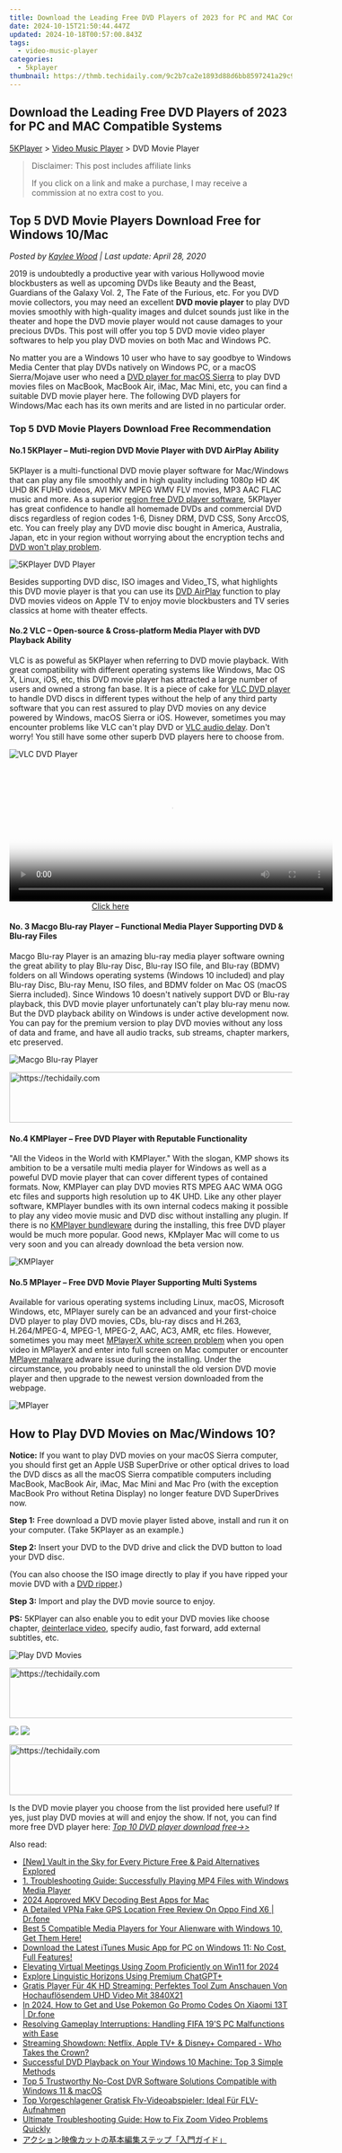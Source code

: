 ```yaml
---
title: Download the Leading Free DVD Players of 2023 for PC and MAC Compatible Systems
date: 2024-10-15T21:50:44.447Z
updated: 2024-10-18T00:57:00.843Z
tags:
  - video-music-player
categories:
  - 5kplayer
thumbnail: https://thmb.techidaily.com/9c2b7ca2e1893d88d6bb8597241a29c970bfa10f3bf7e355bd7f5437be375738.jpg
---
```


## Download the Leading Free DVD Players of 2023 for PC and MAC Compatible Systems

[5KPlayer](https://tools.techidaily.com/5kplayer/products/) \> [Video Music Player](https://tools.techidaily.com/5kplayer/video-music-player/) \> DVD Movie Player

>  Disclaimer: This post includes affiliate links
>
>  If you click on a link and make a purchase, I may receive a commission at no extra cost to you.
>

## Top 5 DVD Movie Players Download Free for Windows 10/Mac

 _Posted by [Kaylee Wood](https://www.quora.com/profile/Amanda-Hu-21) | Last update: April 28, 2020_

2019 is undoubtedly a productive year with various Hollywood movie blockbusters as well as upcoming DVDs like Beauty and the Beast, Guardians of the Galaxy Vol. 2, The Fate of the Furious, etc. For you DVD movie collectors, you may need an excellent **DVD movie player** to play DVD movies smoothly with high-quality images and dulcet sounds just like in the theater and hope the DVD movie player would not cause damages to your precious DVDs. This post will offer you top 5 DVD movie video player softwares to help you play DVD movies on both Mac and Windows PC.

No matter you are a Windows 10 user who have to say goodbye to Windows Media Center that play DVDs natively on Windows PC, or a macOS Sierra/Mojave user who need a [DVD player for macOS Sierra](https://tools.techidaily.com/5kplayer/video-music-player/) to play DVD movies files on MacBook, MacBook Air, iMac, Mac Mini, etc, you can find a suitable DVD movie player here. The following DVD players for Windows/Mac each has its own merits and are listed in no particular order.

### Top 5 DVD Movie Players Download Free Recommendation

#### **No.1 5KPlayer – Muti-region DVD Movie Player with DVD AirPlay Ability**

5KPlayer is a multi-functional DVD movie player software for Mac/Windows that can play any file smoothly and in high quality including 1080p HD 4K UHD 8K FUHD videos, AVI MKV MPEG WMV FLV movies, MP3 AAC FLAC music and more. As a superior [region free DVD player software](https://tools.techidaily.com/5kplayer/video-music-player/), 5KPlayer has great confidence to handle all homemade DVDs and commercial DVD discs regardless of region codes 1-6, Disney DRM, DVD CSS, Sony ArccOS, etc. You can freely play any DVD movie disc bought in America, Australia, Japan, etc in your region without worrying about the encryption techs and [DVD won't play problem](https://tools.techidaily.com/5kplayer/video-music-player/).

![5KPlayer DVD Player](https://www.5kplayer.com/video-music-player/img/dvd-movie-player.png) 

Besides supporting DVD disc, ISO images and Video\_TS, what highlights this DVD movie player is that you can use its [DVD AirPlay](https://tools.techidaily.com/5kplayer/airplay/) function to play DVD movies videos on Apple TV to enjoy movie blockbusters and TV series classics at home with theater effects. 

#### **No.2 VLC – Open-source & Cross-platform Media Player with DVD Playback Ability**

VLC is as poweful as 5KPlayer when referring to DVD movie playback. With great compatibility with different operating systems like Windows, Mac OS X, Linux, iOS, etc, this DVD movie player has attracted a large number of users and owned a strong fan base. It is a piece of cake for [VLC DVD player](https://tools.techidaily.com/5kplayer/video-music-player/) to handle DVD discs in different types without the help of any third party software that you can rest assured to play DVD movies on any device powered by Windows, macOS Sierra or iOS. However, sometimes you may encounter problems like VLC can't play DVD or [VLC audio delay](https://tools.techidaily.com/5kplayer/video-music-player/). Don't worry! You still have some other superb DVD players here to choose from. 

![VLC DVD Player](https://www.5kplayer.com/video-music-player/img/5kp-vlc-user-interface-zjy.jpg) 

<!-- affiliate ads begin -->
<span id="1993645">
					<video width="576" height="240" style="cursor:pointer"
           poster="//a.impactradius-go.com/display-clicktoplayimage/1993645.png"
           onclick="if(!this.playClicked){this.play();this.setAttribute('controls',true);this.playClicked=true;}">
	   <source src="//a.impactradius-go.com/display-ad/22993-1993645">
	   <img src="//a.impactradius-go.com/display-clicktoplayimage/1993645.png" style="border: none; height: 100%; width: 100%; object-fit: contain">
	</video>
	<div style="width:360px;text-align:center"><a href="javascript:window.open(decodeURIComponent('https%3A%2F%2Fhomestyler.sjv.io%2Fc%2F5597632%2F1993645%2F22993'), '_blank');void(0);">Click here</a></div>
</span>
<img height="0" width="0" src="https://imp.pxf.io/i/5597632/1993645/22993" style="position:absolute;visibility:hidden;" border="0" />
<!-- affiliate ads end -->

#### **No. 3 Macgo Blu-ray Player – Functional Media Player Supporting DVD & Blu-ray Files**

Macgo Blu-ray Player is an amazing blu-ray media player software owning the great ability to play Blu-ray Disc, Blu-ray ISO file, and Blu-ray (BDMV) folders on all Windows operating systems (Windows 10 included) and play Blu-ray Disc, Blu-ray Menu, ISO files, and BDMV folder on Mac OS (macOS Sierra included). Since Windows 10 doesn't natively support DVD or Blu-ray playback, this DVD movie player unfortunately can't play blu-ray menu now. But the DVD playback ability on Windows is under active development now. You can pay for the premium version to play DVD movies without any loss of data and frame, and have all audio tracks, sub streams, chapter markers, etc preserved.

![Macgo Blu-ray Player](https://www.5kplayer.com/video-music-player/img/mac-blu-ray-player.jpg) 

<!-- affiliate ads begin -->
<a href="https://ephamedtechinc.pxf.io/c/5597632/2137214/26400" target="_top" id="2137214">
  <img src="//a.impactradius-go.com/display-ad/26400-2137214" border="0" alt="https://techidaily.com" width="728" height="90"/>
</a>
<img height="0" width="0" src="https://ephamedtechinc.pxf.io/i/5597632/2137214/26400" style="position:absolute;visibility:hidden;" border="0" />
<!-- affiliate ads end -->

#### **No.4 KMPlayer – Free DVD Player with Reputable Functionality**

"All the Videos in the World with KMPlayer." With the slogan, KMP shows its ambition to be a versatile multi media player for Windows as well as a poweful DVD movie player that can cover different types of contained formats. Now, KMPlayer can play DVD movies RTS MPEG AAC WMA OGG etc files and supports high resolution up to 4K UHD. Like any other player software, KMPlayer bundles with its own internal codecs making it possible to play any video movie music and DVD disc without installing any plugin. If there is no [KMPlayer bundleware](https://tools.techidaily.com/5kplayer/video-music-player/) during the installing, this free DVD player would be much more popular. Good news, KMplayer Mac will come to us very soon and you can already download the beta version now.

![KMPlayer](https://www.5kplayer.com/video-music-player/img/kmplayer-4k.jpg) 

#### **No.5 MPlayer – Free DVD Movie Player Supporting Multi Systems**

Available for various operating systems including Linux, macOS, Microsoft Windows, etc, MPlayer surely can be an advanced and your first-choice DVD player to play DVD movies, CDs, blu-ray discs and H.263, H.264/MPEG-4, MPEG-1, MPEG-2, AAC, AC3, AMR, etc files. However, sometimes you may meet [MPlayerX white screen problem](https://tools.techidaily.com/5kplayer/video-music-player/) when you open video in MPlayerX and enter into full screen on Mac computer or encounter [MPlayer malware](https://tools.techidaily.com/5kplayer/video-music-player/) adware issue during the installing. Under the circumstance, you probably need to uninstall the old version DVD movie player and then upgrade to the newest version downloaded from the webpage.

![MPlayer](https://www.5kplayer.com/video-music-player/img/mplayerx-for-mac.jpg) 

## How to Play DVD Movies on Mac/Windows 10?

**Notice:** If you want to play DVD movies on your macOS Sierra computer, you should first get an Apple USB SuperDrive or other optical drives to load the DVD discs as all the macOS Sierra compatible computers including MacBook, MacBook Air, iMac, Mac Mini and Mac Pro (with the exception MacBook Pro without Retina Display) no longer feature DVD SuperDrives now.

**Step 1:** Free download a DVD movie player listed above, install and run it on your computer. (Take 5KPlayer as an example.)

**Step 2:**  Insert your DVD to the DVD drive and click the DVD button to load your DVD disc.

(You can also choose the ISO image directly to play if you have ripped your movie DVD with a [DVD ripper](https://tools.techidaily.com/5kplayer/products/).)

**Step 3:** Import and play the DVD movie source to enjoy.

**PS:** 5KPlayer can also enable you to edit your DVD movies like choose chapter, [deinterlace video](https://tools.techidaily.com/5kplayer/video-music-player/), specify audio, fast forward, add external subtitles, etc. 

![Play DVD Movies](https://www.5kplayer.com/video-music-player/img/dvd-player.jpg) 

<!-- affiliate ads begin -->
<a href="https://ephamedtechinc.pxf.io/c/5597632/2136614/26400" target="_top" id="2136614">
  <img src="//a.impactradius-go.com/display-ad/26400-2136614" border="0" alt="https://techidaily.com" width="728" height="90"/>
</a>
<img height="0" width="0" src="https://ephamedtechinc.pxf.io/i/5597632/2136614/26400" style="position:absolute;visibility:hidden;" border="0" />
<!-- affiliate ads end -->

[![](https://www.5kplayer.com/video-music-player/../button/freedownwhitewin.png)](https://tools.techidaily.com/5kplayer/products/) [![](https://www.5kplayer.com/video-music-player/../button/freedownwhitemac.png)](https://tools.techidaily.com/5kplayer/products/) 

<!-- affiliate ads begin -->
<a href="https://appsumo.8odi.net/c/5597632/2082530/7443" target="_top" id="2082530">
  <img src="//a.impactradius-go.com/display-ad/7443-2082530" border="0" alt="https://techidaily.com" width="728" height="90"/>
</a>
<img height="0" width="0" src="https://appsumo.8odi.net/i/5597632/2082530/7443" style="position:absolute;visibility:hidden;" border="0" />
<!-- affiliate ads end -->

Is the DVD movie player you choose from the list provided here useful? If yes, just play DVD movies at will and enjoy the show. If not, you can find more free DVD player here: [_Top 10 DVD player download free->>_](https://tools.techidaily.com/5kplayer/video-music-player/)

<ins class="adsbygoogle"
     style="display:block"
     data-ad-format="autorelaxed"
     data-ad-client="ca-pub-7571918770474297"
     data-ad-slot="1223367746"></ins>

<ins class="adsbygoogle"
     style="display:block"
     data-ad-client="ca-pub-7571918770474297"
     data-ad-slot="8358498916"
     data-ad-format="auto"
     data-full-width-responsive="true"></ins>

<span class="atpl-alsoreadstyle">Also read:</span>
<div><ul>
<li><a href="https://fox-cloud.techidaily.com/new-vault-in-the-sky-for-every-picture-free-and-paid-alternatives-explored/"><u>[New] Vault in the Sky for Every Picture Free & Paid Alternatives Explored</u></a></li>
<li><a href="https://video-ai-editor.techidaily.com/1-troubleshooting-guide-successfully-playing-mp4-files-with-windows-media-player/"><u>1. Troubleshooting Guide: Successfully Playing MP4 Files with Windows Media Player</u></a></li>
<li><a href="https://vp-tips.techidaily.com/2024-approved-mkv-decoding-best-apps-for-mac/"><u>2024 Approved MKV Decoding Best Apps for Mac</u></a></li>
<li><a href="https://location-fake.techidaily.com/a-detailed-vpna-fake-gps-location-free-review-on-oppo-find-x6-drfone-by-drfone-virtual-android/"><u>A Detailed VPNa Fake GPS Location Free Review On Oppo Find X6 | Dr.fone</u></a></li>
<li><a href="https://video-ai-editor.techidaily.com/best-5-compatible-media-players-for-your-alienware-with-windows-10-get-them-here/"><u>Best 5 Compatible Media Players for Your Alienware with Windows 10, Get Them Here!</u></a></li>
<li><a href="https://video-ai-editor.techidaily.com/download-the-latest-itunes-music-app-for-pc-on-windows-11-no-cost-full-features/"><u>Download the Latest iTunes Music App for PC on Windows 11: No Cost, Full Features!</u></a></li>
<li><a href="https://fox-cloud.techidaily.com/elevating-virtual-meetings-using-zoom-proficiently-on-win11-for-2024/"><u>Elevating Virtual Meetings Using Zoom Proficiently on Win11 for 2024</u></a></li>
<li><a href="https://tech-savvy.techidaily.com/explore-linguistic-horizons-using-premium-chatgptplus/"><u>Explore Linguistic Horizons Using Premium ChatGPT+</u></a></li>
<li><a href="https://video-ai-editor.techidaily.com/gratis-player-fur-4k-hd-streaming-perfektes-tool-zum-anschauen-von-hochauflosendem-uhd-video-mit-3840x21/"><u>Gratis Player Für 4K HD Streaming: Perfektes Tool Zum Anschauen Von Hochauflösendem UHD Video Mit 3840X21</u></a></li>
<li><a href="https://android-pokemon-go.techidaily.com/in-2024-how-to-get-and-use-pokemon-go-promo-codes-on-xiaomi-13t-drfone-by-drfone-virtual-android/"><u>In 2024, How to Get and Use Pokemon Go Promo Codes On Xiaomi 13T | Dr.fone</u></a></li>
<li><a href="https://program-issues.techidaily.com/resolving-gameplay-interruptions-handling-fifa-19s-pc-malfunctions-with-ease/"><u>Resolving Gameplay Interruptions: Handling FIFA 19'S PC Malfunctions with Ease</u></a></li>
<li><a href="https://video-ai-editor.techidaily.com/streaming-showdown-netflix-apple-tvplus-and-disneyplus-compared-who-takes-the-crown/"><u>Streaming Showdown: Netflix, Apple TV+ & Disney+ Compared - Who Takes the Crown?</u></a></li>
<li><a href="https://video-ai-editor.techidaily.com/successful-dvd-playback-on-your-windows-10-machine-top-3-simple-methods/"><u>Successful DVD Playback on Your Windows 10 Machine: Top 3 Simple Methods</u></a></li>
<li><a href="https://video-ai-editor.techidaily.com/top-5-trustworthy-no-cost-dvr-software-solutions-compatible-with-windows-11-and-macos/"><u>Top 5 Trustworthy No-Cost DVR Software Solutions Compatible with Windows 11 & macOS</u></a></li>
<li><a href="https://video-ai-editor.techidaily.com/top-vorgeschlagener-gratisk-flv-videoabspieler-ideal-fur-flv-aufnahmen/"><u>Top Vorgeschlagener Gratisk Flv-Videoabspieler: Ideal Für FLV-Aufnahmen</u></a></li>
<li><a href="https://win-blog.techidaily.com/ultimate-troubleshooting-guide-how-to-fix-zoom-video-problems-quickly/"><u>Ultimate Troubleshooting Guide: How to Fix Zoom Video Problems Quickly</u></a></li>
<li><a href="https://some-knowledge.techidaily.com/44ki44kv44k344on44oz5pig5yop44kr44od44oi44gu5zplus65pys57eo6zug44k544og44od44ox44cm5ywl6zaa44ks44kk44oj44cn/"><u>アクション映像カットの基本編集ステップ「入門ガイド」</u></a></li>
</ul></div>

